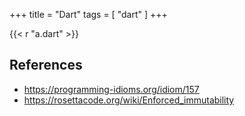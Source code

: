 +++
title = "Dart"
tags = [ "dart" ]
+++

{{< r "a.dart" >}}

## References

- <https://programming-idioms.org/idiom/157>
- <https://rosettacode.org/wiki/Enforced_immutability>
